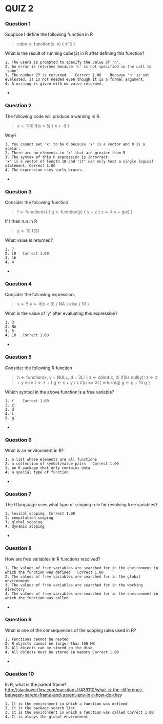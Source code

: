 # QUIZ 2

### Question 1
Suppose I define the following function in R
> cube <- function(x, n) {
        x^3
}

What is the result of running
cube(3) in R after defining this function?
```
1. The users is prompted to specify the value of 'n'.			
2. An error is returned because 'n' is not specified in the call to 'cube'			
3. The number 27 is returned	Correct	1.00	Because 'n' is not evaluated, it is not needed even though it is a formal argument.
4. A warning is given with no value returned.
```			

-
### Question 2

The following code will produce a warning in R.
> x <- 1:10
if(x > 5) {
        x <- 0
}

Why?
```
1. You cannot set 'x' to be 0 because 'x' is a vector and 0 is a scalar.			
2. There are no elements in 'x' that are greater than 5			
3. The syntax of this R expression is incorrect.			
'x' is a vector of length 10 and 'if' can only test a single logical statement.	Correct	1.00	
4. The expression uses curly braces.			
```
-
### Question 3

Consider the following function
> f <- function(x) {
        g <- function(y) {
                y + z
        }
        z <- 4
        x + g(x)
}

If I then run in R
> z <- 10
f(3)

What value is returned?
```
1. 7			
2. 10	Correct	1.00	
3. 16			
4. 4			
```
-
### Question 4

Consider the following expression:
> x <- 5
y <- if(x < 3) {
        NA
} else {
        10
}

What is the value of 'y' after evaluating this expression?
```
1. 3			
2. NA			
3. 5			
4. 10	Correct	1.00	
```
-	
### Question 5

Consider the following R function
> h <- function(x, y = NULL, d = 3L) {
        z <- cbind(x, d)
        if(!is.null(y))
                z <- z + y
        else
                z <- z + f
        g <- x + y / z
        if(d == 3L)
                return(g)
        g <- g + 10
        g
}

Which symbol in the above function is a free variable?
```
1. f	Correct	1.00	
2. z			
3. d			
4. L			
5. g			
```
-	
### Question 6

What is an environment in R?
```
1. a list whose elements are all functions			
2. a collection of symbol/value pairs	Correct	1.00	
3. an R package that only contains data			
4. a special type of function			
```	
-
### Question 7

The R language uses what type of scoping rule for resolving free variables?
```
1. lexical scoping	Correct	1.00	
2. compilation scoping			
3. global scoping			
4. dynamic scoping			
```
-
### Question 8

How are free variables in R functions resolved?
```
1. The values of free variables are searched for in the environment in which the function was defined	Correct	1.00	
2. The values of free variables are searched for in the global environment			
3. The values of free variables are searched for in the working directory			
4. The values of free variables are searched for in the environment in which the function was called			
```
-	
### Question 9

What is one of the consequences of the scoping rules used in R?
```
1. Functions cannot be nested			
2. R objects cannot be larger than 100 MB			
3. All objects can be stored on the disk			
4. All objects must be stored in memory	Correct	1.00	
```	
-
### Question 10
In R, what is the parent frame?
http://stackoverflow.com/questions/7439110/what-is-the-difference-between-parent-frame-and-parent-env-in-r-how-do-they

```
1. It is the environment in which a function was defined			
2. It is the package search list			
3. It is the environment in which a function was called	Correct	1.00	
4. It is always the global environment	
```		

